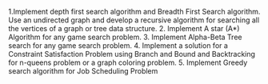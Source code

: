 1.Implement depth first search algorithm and Breadth First Search algorithm. Use an undirected graph and
develop a recursive algorithm for searching all the vertices of a graph or tree data structure.
2. Implement A star (A*) Algorithm for any game search problem.
3. Implement Alpha-Beta Tree search for any game search problem.
4. Implement a solution for a Constraint Satisfaction Problem using Branch and Bound and Backtracking
for n-queens problem or a graph coloring problem.
5. Implement Greedy search algorithm for Job Scheduling Problem
